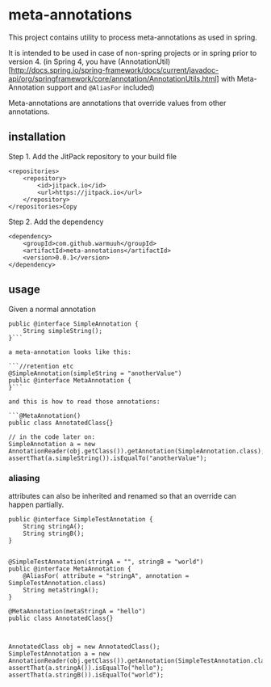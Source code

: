# meta-annotations

This project contains utility to process meta-annotations as used in spring.

It is intended to be used in case of non-spring projects or in spring prior to version 4. (in Spring 4, you have (AnnotationUtil)[http://docs.spring.io/spring-framework/docs/current/javadoc-api/org/springframework/core/annotation/AnnotationUtils.html] with Meta-Annotation support and `@AliasFor` included)

Meta-annotations are annotations that override values from other annotations.

## installation

Step 1. Add the JitPack repository to your build file

	<repositories>
		<repository>
		    <id>jitpack.io</id>
		    <url>https://jitpack.io</url>
		</repository>
	</repositories>Copy
Step 2. Add the dependency

	<dependency>
	    <groupId>com.github.warmuuh</groupId>
	    <artifactId>meta-annotations</artifactId>
	    <version>0.0.1</version>
	</dependency>
	
## usage

Given a normal annotation
```//retention etc
public @interface SimpleAnnotation {
	String simpleString();
}```

a meta-annotation looks like this:

```//retention etc
@SimpleAnnotation(simpleString = "anotherValue")
public @interface MetaAnnotation {
}```

and this is how to read those annotations:

```@MetaAnnotation()
public class AnnotatedClass{}

// in the code later on:
SimpleAnnotation a = new AnnotationReader(obj.getClass()).getAnnotation(SimpleAnnotation.class);
assertThat(a.simpleString()).isEqualTo("anotherValue");	
```

### aliasing
attributes can also be inherited and renamed so that an override can happen partially.

```
public @interface SimpleTestAnnotation {
	String stringA();
	String stringB();
}


@SimpleTestAnnotation(stringA = "", stringB = "world")
public @interface MetaAnnotation {
	@AliasFor( attribute = "stringA", annotation = SimpleTestAnnotation.class)
	String metaStringA();
}

@MetaAnnotation(metaStringA = "hello")
public class AnnotatedClass{}



AnnotatedClass obj = new AnnotatedClass();
SimpleTestAnnotation a = new AnnotationReader(obj.getClass()).getAnnotation(SimpleTestAnnotation.class);
assertThat(a.stringA()).isEqualTo("hello");		
assertThat(a.stringB()).isEqualTo("world");
```
